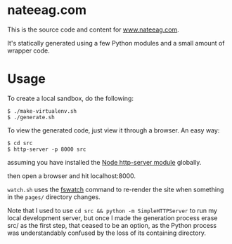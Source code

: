 nateeag.com
===========

This is the source code and content for www.nateeag.com.

It's statically generated using a few Python modules and a small amount of
wrapper code.

Usage
=====

To create a local sandbox, do the following:

    $ ./make-virtualenv.sh
    $ ./generate.sh

To view the generated code, just view it through a browser. An easy way:

    $ cd src
    $ http-server -p 8000 src

assuming you have installed the
[Node http-server module](https://github.com/indexzero/http-server) globally.

then open a browser and hit localhost:8000.

`watch.sh` uses the [fswatch](https://github.com/emcrisostomo/fswatch) command
to re-render the site when something in the `pages/` directory changes.

Note that I used to use `cd src && python -m SimpleHTTPServer` to run my local
development server, but once I made the generation process erase src/ as the
first step, that ceased to be an option, as the Python process was
understandably confused by the loss of its containing directory.
